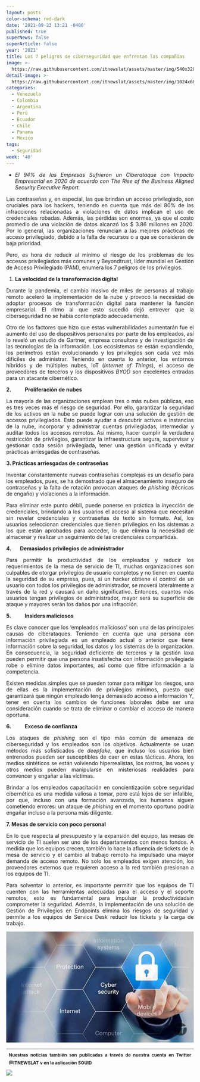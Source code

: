 ```yaml
---
layout: posts
color-schema: red-dark
date: '2021-09-23 13:21 -0400'
published: true
superNews: false
superArticle: false
year: '2021'
title: Los 7 peligros de ciberseguridad que enfrentan las compañías
image: >-
  https://raw.githubusercontent.com/itnewslat/assets/master/img/540x320/Ciber-seguridad-p.jpg
detail-image: >-
  https://raw.githubusercontent.com/itnewslat/assets/master/img/1024x680/Ciber-seguridad-g.jpg
categories:
  - Venezuela
  - Colombia
  - Argentina
  - Perú
  - Ecuador
  - Chile
  - Panama
  - Mexico
tags:
  - Seguridad
week: '40'
---
```

<ul style="text-align: justify;">
	<li><em>El 94% de las Empresas Sufrieron un Ciberataque con Impacto Empresarial en 2020 de acuerdo con The Rise of the Business Aligned Security Executive Report.</em></li>
</ul>
<p style="text-align: justify;">Las contraseñas y, en especial, las que brindan un acceso privilegiado, son cruciales para los hackers, teniendo en cuenta que más del 80% de las infracciones relacionadas a violaciones de datos implican el uso de credenciales robadas. Además, las pérdidas son enormes, ya que el costo promedio de una violación de datos alcanzó los $ 3.86 millones en 2020. Por lo general, las organizaciones renuncian a las mejores prácticas de acceso privilegiado, debido a la falta de recursos o a que se consideran de baja prioridad.</p>
<p style="text-align: justify;">Pero, es hora de reducir al mínimo el riesgo de los problemas de los accesos privilegiados más comunes y Beyondtrust, líder mundial en Gestión de Acceso Privilegiado (PAM), enumera los 7 peligros de los privilegios.</p>

<ol style="text-align: justify;">
	<li><strong>La velocidad de la transformación digital</strong></li>
</ol>
<p style="text-align: justify;">Durante la pandemia, el cambio masivo de miles de personas al trabajo remoto aceleró la implementación de la nube y provocó la necesidad de adoptar procesos de transformación digital para mantener la función empresarial. El ritmo al que esto sucedió dejó entrever que la ciberseguridad no se había contemplado adecuadamente.</p>
<p style="text-align: justify;">Otro de los factores que hizo que estas vulnerabilidades aumentarán fue el aumento del uso de dispositivos personales por parte de los empleados, así lo reveló un estudio de Gartner, empresa consultora y de investigación de las tecnologías de la información. Los ecosistemas se están expandiendo, los perímetros están evolucionando y los privilegios son cada vez más difíciles de administrar. Teniendo en cuenta lo anterior, los entornos híbridos y de múltiples nubes, IoT (<em>Internet of Things</em>), el acceso de proveedores de terceros y los dispositivos <em>BYOD</em> son excelentes entradas para un atacante cibernético.</p>
<p style="text-align: justify;"><strong>2.           Proliferación de nubes</strong></p>
<p style="text-align: justify;">La mayoría de las organizaciones emplean tres o más nubes públicas, eso es tres veces más el riesgo de seguridad. Por ello, garantizar la seguridad de los activos en la nube se puede lograr con una solución de gestión de accesos privilegiados. Esto puede ayudar a descubrir activos e instancias de la nube, incorporar y administrar cuentas privilegiadas, intermediar y auditar todos los accesos remotos. Así mismo, hacer cumplir la verdadera restricción de privilegios, garantizar la infraestructura segura, supervisar y gestionar cada sesión privilegiada, tener una gestión unificada y evitar prácticas arriesgadas de contraseñas.</p>
<p style="text-align: justify;"><strong>3. Prácticas arriesgadas de contraseñas</strong></p>
<p style="text-align: justify;">Inventar constantemente nuevas contraseñas complejas es un desafío para los empleados, pues, se ha demostrado que el almacenamiento inseguro de contraseñas y la falta de rotación provocan ataques de <em>phishing</em> (técnicas de engaño) y violaciones a la información.</p>
<p style="text-align: justify;">Para eliminar este punto débil, puede ponerse en práctica la inyección de credenciales, brindando a los usuarios el acceso al sistema que necesitan sin revelar credenciales y contraseñas de texto sin formato. Así, los usuarios seleccionan credenciales que tienen privilegios en los sistemas a los que están aprobados para acceder, lo que elimina la necesidad de almacenar y realizar un seguimiento de las credenciales compartidas.</p>
<p style="text-align: justify;"><strong>4.       Demasiados privilegios de administrador</strong></p>
<p style="text-align: justify;">Para permitir la productividad de los empleados y reducir los requerimientos de la mesa de servicio de TI, muchas organizaciones son culpables de otorgar privilegios de usuario completos y no tienen en cuenta la seguridad de su empresa, pues, si un hacker obtiene el control de un usuario con todos los privilegios de administrador, se moverá lateralmente a través de la red y causará un daño significativo. Entonces, cuantos más usuarios tengan privilegios de administrador, mayor será su superficie de ataque y mayores serán los daños por una infracción.</p>
<p style="text-align: justify;"><strong>5.           Insiders maliciosos </strong></p>
<p style="text-align: justify;">Es clave conocer que los ‘empleados maliciosos’ son una de las principales causas de ciberataques. Teniendo en cuenta que una persona con información privilegiada es un empleado actual o anterior que tiene información sobre la seguridad, los datos y los sistemas de la organización. En consecuencia, la seguridad deficiente de terceros y la gestión laxa pueden permitir que una persona insatisfecha con información privilegiada robe o elimine datos importantes, así como que filtre información a la competencia.</p>
<p style="text-align: justify;">Existen medidas simples que se pueden tomar para mitigar los riesgos, una de ellas es la implementación de privilegios mínimos, puesto que garantizará que ningún empleado tenga demasiado acceso a información Y, tener en cuenta los cambios de funciones laborales debe ser una consideración cuando se trata de eliminar o cambiar el acceso de manera oportuna.</p>
<p style="text-align: justify;"><strong>6.           Exceso de confianza</strong></p>
<p style="text-align: justify;">Los ataques de <em>phishing </em>son el tipo más común de amenaza de ciberseguridad y los empleados son los objetivos. Actualmente se usan métodos más sofisticados de <em>deepfake</em>, que incluso los usuarios bien entrenados pueden ser susceptibles de caer en estas tácticas. Ahora, los medios sintéticos se están volviendo hiperrealistas, los rostros, las voces y otros medios pueden manipularse en misteriosas realidades para convencer y engañar a las víctimas.</p>
<p style="text-align: justify;">Brindar a los empleados capacitación en concientización sobre seguridad cibernética es una medida valiosa a tomar, pero está lejos de ser infalible, por que, incluso con una formación avanzada, los humanos siguen cometiendo errores: un ataque de <em>phishing</em> en el momento oportuno podría engañar incluso a la persona más diligente.</p>
<p style="text-align: justify;"><strong>7. Mesas de servicio con poco personal</strong></p>
<p style="text-align: justify;">En lo que respecta al presupuesto y la expansión del equipo, las mesas de servicio de TI suelen ser uno de los departamentos con menos fondos. A medida que los equipos crecen, también lo hace la afluencia de tickets de la mesa de servicio y el cambio al trabajo remoto ha impulsado una mayor demanda de acceso remoto. No solo los empleados exigen atención, los proveedores externos que requieren acceso a la red también presionan a los equipos de TI.</p>
<p style="text-align: justify;">Para solventar lo anterior, es importante permitir que los equipos de TI cuenten con las herramientas adecuadas para el acceso y el soporte remotos, esto es fundamental para impulsar la productividadsin comprometer la seguridad. Además, la implementación de una solución de Gestión de Privilegios en Endpoints elimina los riesgos de seguridad y permite a los equipos de Service Desk reducir los tickets y la carga de trabajo.</p>

![](https://raw.githubusercontent.com/itnewslat/assets/master/img/540x320/Ciber-seguridad-p.jpg)

<table style="height: 42px;" width="569">
<tbody>
<tr>
<td style="text-align: justify;"><sub><strong>Nuestras noticias también son publicadas a través de nuestra cuenta en Twitter <a href="https://twitter.com/itnewslat?lang=es">@ITNEWSLAT</a> y en la aplicación <a href="https://squidapp.co/en/">SQUID</a></strong></sub></td>
</tr>
</tbody>
</table>

<img src="https://tracker.metricool.com/c3po.jpg?hash=56f88a41e39ab42c063cc51676587a04"/>

